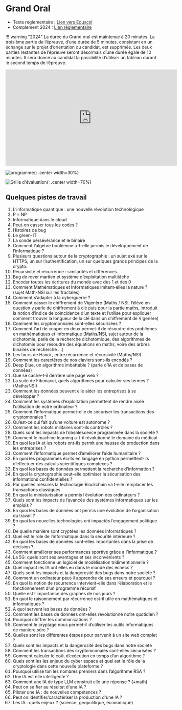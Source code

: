 # Grand Oral 

- Texte réglementaire :  [Lien vers Eduscol](https://www.education.gouv.fr/reussir-au-lycee/baccalaureat-comment-se-passe-le-grand-oral-100028)
- Complement 2024 : [Lien réglementaire](https://www.education.gouv.fr/bo/2023/Hebdo36/MENE2323117N)

!!! warning "2024"
    La durée du Grand oral est maintenue à 20 minutes. La troisième partie de l’épreuve, d’une durée de 5 minutes, consistant en un échange sur le projet d’orientation du candidat, est supprimée. Les deux parties restantes de l’épreuve seront désormais d’une durée égale de 10 minutes. Il sera donné au candidat la possibilité d’utiliser un tableau durant le second temps de l’épreuve.

<iframe width="560" height="315" text-align="center" src="https://www.youtube.com/embed/WlNTRgykfLw" title="YouTube video player" frameborder="0" allow="accelerometer; clipboard-write; encrypted-media; gyroscope; picture-in-picture; web-share" allowfullscreen></iframe>

![programme](data/grando.jpg){: .center width=30%}

![Grille d'évaluation](data/grando_grille.jpg){: .center width=70%}

## Quelques pistes de travail

1.	L’informatique quantique : une nouvelle révolution technologique
2.	P = NP
3.	Informatique dans le cloud 
4.	Peut-on casser tous les codes ?
5.	Histoires de bug
6.	Le green-IT
7.	La sonde persévérance et le binaire
8.	Comment l’algèbre booléenne a-t-elle permis le développement de l’informatique ?
9.	Plusieurs questions autour de la cryptographie : un sujet axé sur le HTTPS, un sur l’authentification, un sur quelques grands principes de la crypto.
10.	Récursivité et récurrence : similarités et différences.
11.	Bug de rover martien et système d’exploitation multitâche
12.	Encoder toutes les écritures du monde avec des 1 et des 0
13.	Comment Mathématiques et Informatiques imitent-elles la nature ? (sujet Math-NSI sur les fractales)
14.	Comment s’adapter à la cyberguerre ?
15.	Comment casser le chiffrement de Vigenère (Maths / NSI, l’élève en question y parle de chiffrement à clé puis pour la partie maths, introduit la notion d’indice de coïncidence d’un texte et l’utilise pour expliquer comment trouver la longueur de la clé dans un chiffrement de Vigenère)
16.	Comment les cryptomonnaies sont-elles sécurisées ?
17.	Comment l’art de couper en deux permet-il de résoudre des problèmes en mathématiques et informatique (Maths/NSI, sujet autour de la dichotomie, parle de la recherche dichotomique, des algorithmes de dichotomie pour résoudre des équations en maths, voire des arbres binaires de recherche …)
18.	Les tours de Hanoï , entre récurrence et récursivité (Maths/NSI)
19.	Comment les caractères de nos claviers sont-ils encodés ?
20.	Deep Blue, un algorithme imbattable ? (parle d’IA et de bases de données)
21.	Que se cache-t-il derrière une page web ?
22.	La suite de Fibonacci, quels algorithmes pour calculer ses termes ? (Maths/NSI)
23.	Comment les données peuvent elle aider les entreprises à se développer ?
24.	Comment les systèmes d’exploitation permettent de rendre aisée l’utilisation de notre ordinateur ?
25.	Comment l’informatique permet-elle de sécuriser les transactions des cryptomonaies ?
26.	Qu’est-ce qui fait qu’une voiture est autonome ?
27.	Comment les robots militaires sont-ils contrôlés ?
28.	Quels sont les impacts de l’obsolescence programmée dans la société ?
29.	Comment le machine learning a-t-il révolutionné le domaine du médical
30.	En quoi les IA et les robots ont-ils permit une hausse de production dans les entreprises ?
31.	Comment l’informatique permet d’améliorer l’aide humanitaire ?
32.	En quoi les programmes écrits en langage en python permettent-ils d’effectuer des calculs scientifiques complexes ?
33.	En quoi les bases de données permettent la recherche d’information ?
34.	En quoi la cryptographie peut-elle optimiser la sécurisation des informations confidentielles ?
35.	Par quelles mesures la technologie Blockchain va t-elle remplacer les transactions classiques
36.	En quoi la miniaturisation a permis l’évolution des ordinateurs ?
37.	Quels sont les impacts de l’avancée des systèmes informatiques sur les emplois ?
38.	En quoi les bases de données ont permis une évolution de l’organisation du travail ?
39.	En quoi les nouvelles technologies ont impactés l’engagement politique ?
40.	De quelle manière sont cryptées les données informatiques ?
41.	Quel est le role de l’informatique dans la sécurité intérieure ?
42.	En quoi les bases de données sont-elles importantes dans la prise de décision ?
43.	Comment améliorer ses performances sportive grâce à l’informatique ?
44.	La 5G: quels sont ses avantages et ses inconvénients ?
45.	Comment fonctionne un logiciel de modélisation tridimentionnelle ?
46.	Quel impact les IA ont elles eu dans le monde des échecs ?
47.	Quels sont les impacts et la dangerosité des bugs dans notre société ?
48.	Comment un ordinateur peut-il apprendre de ses erreurs et pourquoi ?
49.	En quoi la notion de récurrence intervient-elle dans l’élaboration et le fonctionnement d’un programme récursif
50.	Quelle est l’importance des graphes de nos jours ?
51.	En quoi le raisonnement par récurrence est-il utile en mathématiques et informatiques ?
52.	A quoi servent les bases de données ?
53.	Comment les bases de données ont-elles révolutionné notre quotidien ?
54.	Pourquoi chiffrer les communications ?
55.	Comment le cryptage nous permet-il d’utiliser les outils informatiques de manière sûre ?
56.	Quelles sont les différentes étapes pour parvenir à un site web complet ?
57.	Quels sont les impacts et la dangerosité des bugs dans notre société
58.	Comment les transactions des cryptomonnaies sont-elles sécurisées ?
59.	Comment calculer le coût d’exécution en temps d’un algorithme ?
60.	Quels sont les les enjeux du cyber espace et quel est le rôle de la cryptologie dans cette nouvelle plateforme ?
61.	Pourquoi utilise ton les nombres premiers dans l’algorithme RSA ?
62. Une IA est elle intelligente ?
63. Comment une IA de type LLM construit elle une réponse ? (+math)
64. Peut on se fier au résultat d'une IA ?
65. Piloter une IA : de nouvelles compétences ?
66. Peut on identifier/caractériser la production d'une IA ?
67. Les IA : quels enjeux ? (science, geopolitique, économique)
